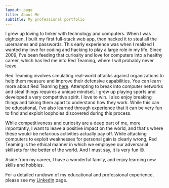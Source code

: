 ```yaml
---
layout: page
title: About Me
subtitle: My professional portfolio
---
```


I grew up loving to tinker with technology and computers. When I was eighteen, I built my first full-stack web app, then hacked it to steal all the usernames and passwords. This early experience was when I realized I wanted my love for coding and hacking to play a large role in my life. Since 2009, I've been feeding that curiosity and love for computers into a healthy career, which has led me into Red Teaming, where I will probably never leave.

Red Teaming involves simulating real-world attacks against organizations to help them measure and improve their defensive capabilities. You can learn more about Red Teaming [here](../redteaming/). Attempting to break into computer networks and steal things requires a unique mindset. I grew up playing sports and developed a very competitive spirit. I love to win. I also enjoy breaking things and taking them apart to understand how they work. While this can be educational, I've also learned through experience that it can be very fun to find and exploit loopholes discovered during this process.

While competitiveness and curiosity are a deep part of me, more importantly, I want to leave a positive impact on the world, and that's where these would-be nefarious activities actually pay off. While attacking computers to exploit weaknesses for personal gain is clearly wrong, Red Teaming is the ethical manner in which we employee our adversarial skillsets for the better of the world. And I must say, it is very fun 😊.

Aside from my career, I have a wonderful family, and enjoy learning new skills and hobbies.

For a detailed rundown of my educational and professional experience, please see my [LinkedIn](https://www.linkedin.com/in/ty-anderson-redteamer/) page.
